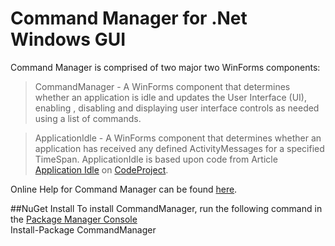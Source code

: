 # Command Manager for .Net Windows GUI

Command Manager is comprised of two major two WinForms components:  
>CommandManager - A WinForms component that determines whether an application is idle and updates the User Interface (UI), enabling , disabling and displaying user interface controls as needed using a list of commands. 
  
>ApplicationIdle - A WinForms component that determines whether an application has received any defined ActivityMessages for a specified TimeSpan. ApplicationIdle is based upon code from Article [Application Idle](https://www.codeproject.com/Articles/30345/Application-Idle) on [CodeProject](https://www.codeproject.com/).

Online Help for Command Manager can be found [here](https://amourspirit.github.io/Command-Manager/).

##NuGet Install
To install CommandManager, run the following command in the [Package Manager Console](https://docs.nuget.org/docs/start-here/using-the-package-manager-console)  
Install-Package CommandManager